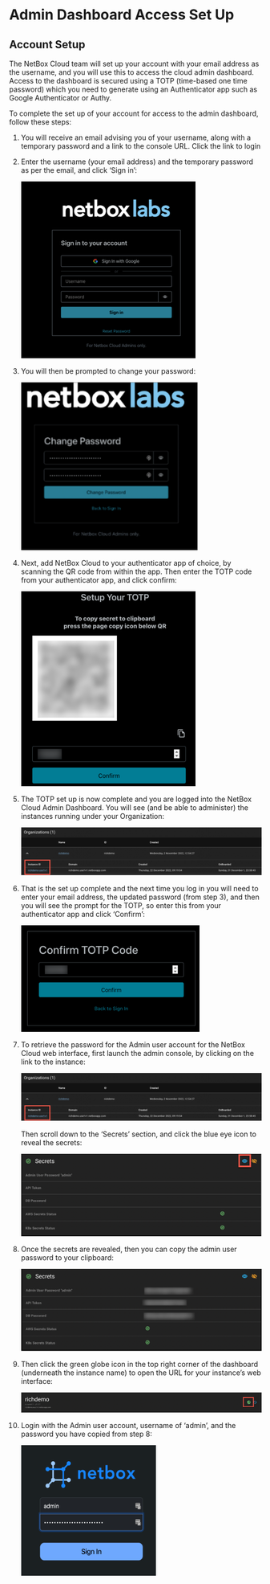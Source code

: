 # Admin Dashboard Access Set Up

## Account Setup

The NetBox Cloud team will set up your account with your email address as the username, and you will use this to access the cloud admin dashboard. Access to the dashboard is secured using a TOTP (time-based one time password) which you need to generate using an Authenticator app such as Google Authenticator or Authy. 

To complete the set up of your account for access to the admin dashboard, follow these steps: 

1. You will receive an email advising you of your username, along with a temporary password and a link to the console URL. Click the link to login

2. Enter the username (your email address) and the temporary password as per the email, and click ‘Sign in’: 

    ![temp password signin](../images/dashboard_access/temp_password_signin.png)

3. You will then be prompted to change your password: 

    ![change password](../images/dashboard_access/change_password.png)

4. Next, add NetBox Cloud to your authenticator app of choice, by scanning the QR code from within the app. Then enter the TOTP code from your authenticator app, and click confirm:

    ![set up totp](../images/dashboard_access/set_up_totp.png)

5. The TOTP set up is now complete and you are logged into the NetBox Cloud Admin Dashboard. You will see (and be able to administer) the instances running under your Organization: 

    ![view instances](../images/dashboard_access/instances_view.png)

6. That is the set up complete and the next time you log in you will need to enter your email address, the updated password (from step 3), and then you will see the prompt for the TOTP, so enter this from your authenticator app and click ‘Confirm’: 

    ![confirm totp](../images/dashboard_access/confirm_totp.png)

7. To retrieve the password for the Admin user account for the NetBox Cloud web interface, first launch the admin console, by clicking on the link to the instance:

    ![view instances](../images/dashboard_access/instances_view.png)

    Then scroll down to the ‘Secrets’ section, and click the blue eye icon to reveal the secrets:

    ![retrive admin password](../images/dashboard_access/retrieve_admin_pwd_2.png)

8. Once the secrets are revealed, then you can copy the admin user password to your clipboard:

    ![retrive admin password](../images/dashboard_access/retrieve_admin_pwd_3.png)

9. Then click the green globe icon in the top right corner of the dashboard (underneath the instance name) to open the URL for your instance’s web interface: 

    ![launch ui](../images/dashboard_access/launch_ui.png)

10. Login with the Admin user account, username of ‘admin’, and the password you have copied from step 8: 

    ![admin login](../images/dashboard_access/admin_login.png)